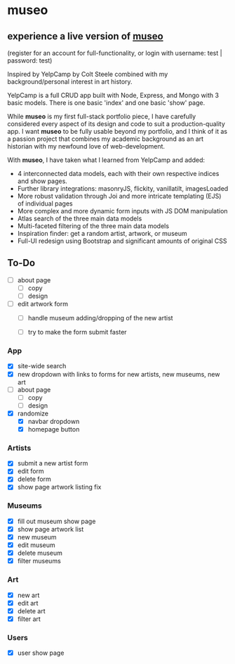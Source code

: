# **museo**

## experience a live version of [**museo**](https://museo.onrender.com)

(register for an account for full-functionality, or login with username: test | password: test)

Inspired by YelpCamp by Colt Steele combined with my background/personal interest in art history.

YelpCamp is a full CRUD app built with Node, Express, and Mongo with 3 basic models. There is one basic 'index' and one basic 'show' page.

While **museo** is my first full-stack portfolio piece, I have carefully considered every aspect of its design and code to suit a production-quality app. I want **museo** to be fully usable beyond my portfolio, and I think of it as a passion project that combines my academic background as an art historian with my newfound love of web-development.

With **museo**, I have taken what I learned from YelpCamp and added:

- 4 interconnected data models, each with their own respective indices and show pages.
- Further library integrations: masonryJS, flickity, vanillatilt, imagesLoaded
- More robust validation through Joi and more intricate templating (EJS) of individual pages
- More complex and more dynamic form inputs with JS DOM manipulation
- Atlas search of the three main data models
- Multi-faceted filtering of the three main data models
- Inspiration finder: get a random artist, artwork, or museum
- Full-UI redesign using Bootstrap and significant amounts of original CSS

## To-Do

- [ ] about page
  - [ ] copy
  - [ ] design
- [ ] edit artwork form
  - [ ] handle museum adding/dropping of the new artist
  - [ ] try to make the form submit faster


### App

- [x] site-wide search
- [x] new dropdown with links to forms for new artists, new museums, new art
- [ ] about page
  - [ ] copy
  - [ ] design
- [x] randomize
  - [x] navbar dropdown
  - [x] homepage button

### Artists

- [x] submit a new artist form
- [x] edit form
- [x] delete form
- [x] show page artwork listing fix

### Museums

- [x] fill out museum show page
- [x] show page artwork list
- [x] new museum
- [x] edit museum
- [x] delete museum
- [x] filter museums

### Art

- [x] new art
- [x] edit art
- [x] delete art
- [x] filter art

### Users

- [x] user show page
